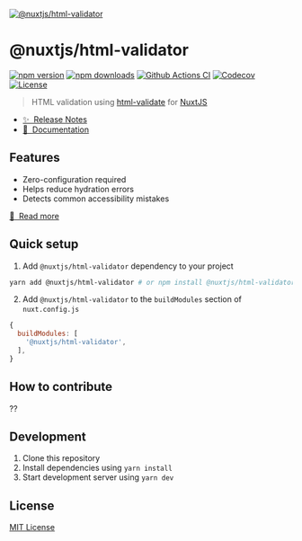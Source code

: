 [![@nuxtjs/html-validator](https://html-validator.nuxtjs.org/preview.png)](https://html-validator.nuxtjs.org)

# @nuxtjs/html-validator

[![npm version][npm-version-src]][npm-version-href]
[![npm downloads][npm-downloads-src]][npm-downloads-href]
[![Github Actions CI][github-actions-ci-src]][github-actions-ci-href]
[![Codecov][codecov-src]][codecov-href]
[![License][license-src]][license-href]

> HTML validation using [html-validate](https://html-validate.org/) for [NuxtJS](https://nuxtjs.org)

- [✨ &nbsp;Release Notes](https://html-validator.nuxtjs.org/releases)
- [📖 &nbsp;Documentation](https://html-validator.nuxtjs.org)

## Features

- Zero-configuration required
- Helps reduce hydration errors
- Detects common accessibility mistakes

[📖 &nbsp;Read more](https://html-validator.nuxtjs.org)

## Quick setup

1. Add `@nuxtjs/html-validator` dependency to your project

```bash
yarn add @nuxtjs/html-validator # or npm install @nuxtjs/html-validator
```

2. Add `@nuxtjs/html-validator` to the `buildModules` section of `nuxt.config.js`

```js
{
  buildModules: [
    '@nuxtjs/html-validator',
  ],
}
```

## How to contribute
??


## Development

1. Clone this repository
2. Install dependencies using `yarn install`
3. Start development server using `yarn dev`

## License

[MIT License](./LICENSE)

<!-- Badges -->
[npm-version-src]: https://img.shields.io/npm/v/@nuxtjs/html-validator/latest.svg
[npm-version-href]: https://npmjs.com/package/@nuxtjs/html-validator

[npm-downloads-src]: https://img.shields.io/npm/dm/@nuxtjs/html-validator.svg
[npm-downloads-href]: https://npmjs.com/package/@nuxtjs/html-validator

[github-actions-ci-src]: https://github.com/nuxt-modules/html-validator/workflows/ci/badge.svg
[github-actions-ci-href]: https://github.com/nuxt-modules/html-validator/actions?query=workflow%3Aci

[codecov-src]: https://img.shields.io/codecov/c/github/nuxt-modules/html-validator.svg
[codecov-href]: https://codecov.io/gh/nuxt-modules/html-validator

[license-src]: https://img.shields.io/npm/l/@nuxtjs/html-validator.svg
[license-href]: https://npmjs.com/package/@nuxtjs/html-validator
